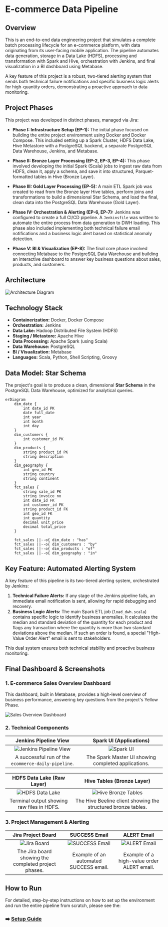 # E-commerce Data Pipeline

## Overview

This is an end-to-end data engineering project that simulates a complete batch processing lifecycle for an e-commerce platform, with data originating from its user-facing mobile application. The pipeline automates data generation, storage in a Data Lake (HDFS), processing and transformation with Spark and Hive, orchestration with Jenkins, and final visualization in a BI dashboard using Metabase.

A key feature of this project is a robust, two-tiered alerting system that sends both technical failure notifications and specific business logic alerts for high-quantity orders, demonstrating a proactive approach to data monitoring.

## Project Phases

This project was developed in distinct phases, managed via Jira:

-   **Phase I: Infrastructure Setup (EP-1):** The initial phase focused on building the entire project environment using Docker and Docker Compose. This included setting up a Spark Cluster, HDFS Data Lake, Hive Metastore with a PostgreSQL backend, a separate PostgreSQL Data Warehouse, Jenkins, and Metabase.

-   **Phase II: Bronze Layer Processing (EP-2, EP-3, EP-4):** This phase involved developing the initial Spark (Scala) jobs to ingest raw data from HDFS, clean it, apply a schema, and save it into structured, Parquet-formatted tables in Hive (Bronze Layer).

-   **Phase III: Gold Layer Processing (EP-5):** A main ETL Spark job was created to read from the Bronze layer Hive tables, perform joins and transformations to build a dimensional Star Schema, and load the final, clean data into the PostgreSQL Data Warehouse (Gold Layer).

-   **Phase IV: Orchestration & Alerting (EP-6, EP-7):** Jenkins was configured to create a full CI/CD pipeline. A `Jenkinsfile` was written to automate the entire process from data generation to DWH loading. This phase also included implementing both technical failure email notifications and a business logic alert based on statistical anomaly detection.

-   **Phase V: BI & Visualization (EP-8):** The final core phase involved connecting Metabase to the PostgreSQL Data Warehouse and building an interactive dashboard to answer key business questions about sales, products, and customers.

## Architecture

![Architecture Diagram](docs/images/architecture_diagram.png)

## Technology Stack

-   **Containerization:** Docker, Docker Compose
-   **Orchestration:** Jenkins
-   **Data Lake:** Hadoop Distributed File System (HDFS)
-   **Staging / Metastore:** Apache Hive
-   **Data Processing:** Apache Spark (using Scala)
-   **Data Warehouse:** PostgreSQL
-   **BI / Visualization:** Metabase
-   **Languages:** Scala, Python, Shell Scripting, Groovy

## Data Model: Star Schema

The project's goal is to produce a clean, dimensional **Star Schema** in the PostgreSQL Data Warehouse, optimized for analytical queries.

```mermaid
erDiagram
    dim_date {
        int date_id PK
        date full_date
        int year
        int month
        int day
    }
    dim_customers {
        int customer_id PK
    }
    dim_products {
        string product_id PK
        string description
    }
    dim_geography {
        int geo_id PK
        string country
        string continent
    }
    fct_sales {
        string sale_id PK
        string invoice_no
        int date_id FK
        int customer_id FK
        string product_id FK
        int geo_id FK
        int quantity
        decimal unit_price
        decimal total_price
    }

    fct_sales ||--o{ dim_date : "has"
    fct_sales ||--o{ dim_customers : "by"
    fct_sales ||--o{ dim_products : "of"
    fct_sales ||--o{ dim_geography : "in"
```

## Key Feature: Automated Alerting System

A key feature of this pipeline is its two-tiered alerting system, orchestrated by Jenkins:

1.  **Technical Failure Alerts:** If any stage of the Jenkins pipeline fails, an immediate email notification is sent, allowing for rapid debugging and recovery.
2.  **Business Logic Alerts:** The main Spark ETL job (`load_dwh.scala`) contains specific logic to identify business anomalies. It calculates the median and standard deviation of the quantity for each product and flags any transaction where the quantity is more than two standard deviations above the median. If such an order is found, a special "High-Value Order Alert" email is sent to stakeholders.

This dual system ensures both technical stability and proactive business monitoring.

## Final Dashboard & Screenshots

### 1. E-commerce Sales Overview Dashboard

This dashboard, built in Metabase, provides a high-level overview of business performance, answering key questions from the project's Yellow Phase.

![Sales Overview Dashboard](docs/images/metabase_dashboard.png)

### 2. Technical Components

| Jenkins Pipeline View | Spark UI (Applications) |
| :---: | :---: |
| ![Jenkins Pipeline View](docs/images/jenkins_pipeline_success.png) | ![Spark UI](docs/images/spark_ui_applications.png) |
| A successful run of the `ecommerce-daily-pipeline`. | The Spark Master UI showing completed applications. |

| HDFS Data Lake (Raw Layer) | Hive Tables (Bronze Layer) |
| :---: | :---: |
| ![HDFS Data Lake](docs/images/hdfs_data_lake.png) | ![Hive Bronze Tables](docs/images/hive_bronze_tables.png) |
| Terminal output showing raw files in HDFS. | The Hive Beeline client showing the structured bronze tables. |

### 3. Project Management & Alerting

| Jira Project Board | SUCCESS Email | ALERT Email |
| :---: | :---: | :---: |
| ![Jira Board](docs/images/jira_board.png) | ![SUCCESS Email](docs/images/email_success.png) | ![ALERT Email](docs/images/email_alert.png) |
| The Jira board showing the completed project phases. | Example of an automated SUCCESS email. | Example of a high-value order ALERT email. |

## How to Run

For detailed, step-by-step instructions on how to set up the environment and run the entire pipeline from scratch, please see the:

### ➡️ **[Setup Guide](SETUP_GUIDE.md)**